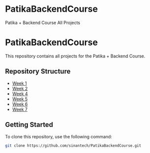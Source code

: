 # PatikaBackendCourse
 Patika + Backend Course All Projects
# PatikaBackendCourse

This repository contains all projects for the Patika + Backend Course.

## Repository Structure

- [Week 1](https://github.com/sinantech/PatikaBackendCourse/tree/main/Week1)
- [Week 2](https://github.com/sinantech/PatikaBackendCourse/tree/main/Week2)
- [Week 4](https://github.com/sinantech/PatikaBackendCourse/tree/main/Week4)
- [Week 5](https://github.com/sinantech/PatikaBackendCourse/tree/main/Week5)
- [Week 6](https://github.com/sinantech/PatikaBackendCourse/tree/main/Week6)
- [Week 7](https://github.com/sinantech/PatikaBackendCourse/tree/main/Week7)

## Getting Started

To clone this repository, use the following command:

```bash
git clone https://github.com/sinantech/PatikaBackendCourse.git
